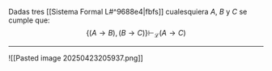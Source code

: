 Dadas tres [[Sistema Formal L#^9688e4|fbfs]] cualesquiera $A$, $B$ y $C$ se cumple que:
$$\{(A \rightarrow B), (B \rightarrow C)\} \vdash_{\mathcal{L}} (A \rightarrow C)$$
***
![[Pasted image 20250423205937.png]]